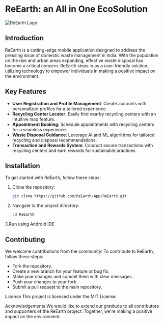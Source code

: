 # ReEarth: an All in One EcoSolution

![ReEarth Logo](https://ibb.co/n84KRXF)

## Introduction

ReEarth is a cutting-edge mobile application designed to address the pressing issue of domestic waste management in India. With the population on the rise and urban areas expanding, effective waste disposal has become a critical concern. ReEarth steps in as a user-friendly solution, utilizing technology to empower individuals in making a positive impact on the environment.

## Key Features

- **User Registration and Profile Management**: Create accounts with personalized profiles for a tailored experience.
- **Recycling Center Locator**: Easily find nearby recycling centers with an intuitive map feature.
- **Appointment Booking**: Schedule appointments with recycling centers for a seamless experience.
- **Waste Disposal Guidance**: Leverage AI and ML algorithms for tailored recycling and disposal recommendations.
- **Transaction and Rewards System**: Conduct secure transactions with recycling centers and earn rewards for sustainable practices.

## Installation

To get started with ReEarth, follow these steps:

1. Clone the repository:
   ```bash
   git clone https://github.com/ReEarth-App/ReEarth.git
2. Navigate to the project directory:
   ```bash
   cd ReEarth

3.Run using Android IDE


## Contributing
We welcome contributions from the community! To contribute to ReEarth, follow these steps:

- Fork the repository.
- Create a new branch for your feature or bug fix.
- Make your changes and commit them with clear messages.
- Push your changes to your fork.
- Submit a pull request to the main repository.
  
License
This project is licensed under the MIT License.

Acknowledgements
We would like to extend our gratitude to all contributors and supporters of the ReEarth project. Together, we're making a positive impact on the environment.
